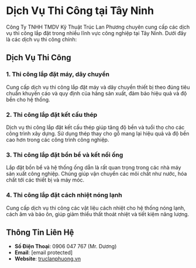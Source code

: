 # Dịch Vụ Thi Công tại Tây Ninh

Công Ty TNHH TMDV Kỹ Thuật Trúc Lan Phương chuyên cung cấp các dịch vụ thi công lắp đặt trong nhiều lĩnh vực công nghiệp tại Tây Ninh. Dưới đây là các dịch vụ thi công chính:

## **Dịch Vụ Thi Công**

### 1. **Thi công lắp đặt máy, dây chuyền**
Cung cấp dịch vụ thi công lắp đặt máy và dây chuyền thiết bị theo đúng tiêu chuẩn khuyến cáo và quy định của hãng sản xuất, đảm bảo hiệu quả và độ bền cho hệ thống.

### 2. **Thi công lắp đặt kết cấu thép**
Dịch vụ thi công lắp đặt kết cấu thép giúp tăng độ bền và tuổi thọ cho các công trình xây dựng. Sử dụng thép thay cho gỗ mang lại hiệu quả và độ bền cao hơn trong các công trình công nghiệp.

### 3. **Thi công lắp đặt bồn bể và kết nối ống**
Lắp đặt bồn bể và hệ thống ống dẫn là rất quan trọng trong các nhà máy sản xuất công nghiệp. Chúng giúp vận chuyển các môi chất như nước, hóa chất tới các thiết bị và máy móc.

### 4. **Thi công lắp đặt cách nhiệt nóng lạnh**
Cung cấp dịch vụ thi công các vật liệu cách nhiệt cho hệ thống nóng lạnh, cách âm và bảo ôn, giúp giảm thiểu thất thoát nhiệt và tiết kiệm năng lượng.

## **Thông Tin Liên Hệ**
- **Số Điện Thoại**: 0906 047 767 (Mr. Dương)
- **Email**: [email protected]
- **Website**: [truclanphuong.vn](https://truclanphuong.vn/)
